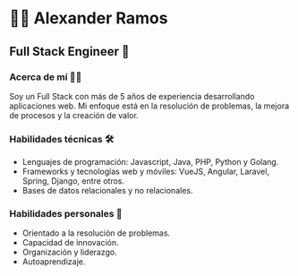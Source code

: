 # 👨‍💻 Alexander Ramos

## Full Stack Engineer 🚀

### Acerca de mí 👨‍💼
Soy un Full Stack con más de 5 años de experiencia desarrollando aplicaciones web. Mi enfoque está en la resolución de problemas, la mejora de procesos y la creación de valor.

### Habilidades técnicas 🛠️
- Lenguajes de programación: Javascript, Java, PHP, Python y Golang.
- Frameworks y tecnologías web y móviles: VueJS, Angular, Laravel, Spring, Django, entre otros.
- Bases de datos relacionales y no relacionales.

### Habilidades personales 🧠
- Orientado a la resolución de problemas.
- Capacidad de innovación.
- Organización y liderazgo.
- Autoaprendizaje.
